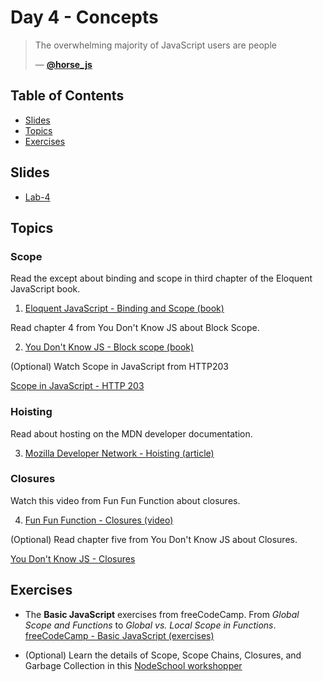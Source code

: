 # Day 4 - Concepts

> The overwhelming majority of JavaScript users are people
>
>
> — [**@horse_js**][tweet]

## Table of Contents
- [Slides](#slides)
- [Topics](#topics)
- [Exercises](#exercises)

## Slides
* [Lab-4][l4]

## Topics

### Scope

Read the except about binding and scope in third chapter of the Eloquent JavaScript book.

1. [Eloquent JavaScript - Binding and Scope (book)][binding]

Read chapter 4 from You Don't Know JS about Block Scope.

2. [You Don't Know JS - Block scope (book)][scope]

(Optional) Watch Scope in JavaScript from HTTP203

[Scope in JavaScript - HTTP 203][scope]

### Hoisting

Read about hosting on the MDN developer documentation.

3. [Mozilla Developer Network - Hoisting (article)][mdn]

### Closures

Watch this video from Fun Fun Function about closures.

4. [Fun Fun Function - Closures (video)][closures]

(Optional) Read chapter five from You Don't Know JS about Closures.

[You Don't Know JS - Closures][ch5]

## Exercises
* The **Basic JavaScript** exercises from freeCodeCamp. From _Global Scope and Functions_ to _Global vs. Local Scope in Functions_. [freeCodeCamp - Basic JavaScript (exercises)][fcc]

* (Optional) Learn the details of Scope, Scope Chains, Closures, and Garbage Collection in this [NodeSchool workshopper][nodeschool]


[tweet]: https://twitter.com/horse_js/status/1047957189913141248
[scope]: https://www.youtube.com/watch?v=5LEuJNLfLN0
[binding]: https://eloquentjavascript.net/03_functions.html#h_XqQR5FlX+8
[closures]: https://www.youtube.com/watch?v=CQqwU2Ixu-U
[ch5]: https://github.com/getify/You-Dont-Know-JS/blob/2nd-ed/scope-closures/ch5.md
[scope]: https://github.com/getify/You-Dont-Know-JS/blob/2nd-ed/scope-closures/ch4.md
[mdn]: https://developer.mozilla.org/en-US/docs/Glossary/Hoisting
[nodeschool]: https://github.com/workshopper/scope-chains-closures
[fcc]: https://www.freecodecamp.org/learn
[l4]: https://docs.google.com/presentation/d/1x9ze79SOCxHbnQ0O_eF0uo4YaT9nsmGKL3sFLIRm2tc/edit?usp=sharing
